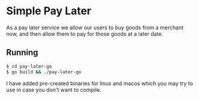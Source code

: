 # Simple Pay Later

As a pay later service we allow our users to buy goods from a merchant now,
and then allow them to pay for those goods at a later date.

## Running

```sh
$ cd pay-later-go
$ go build && ./pay-later-go
```

I have added pre-created binaries for linux and macos which you may try to
use in case you don't want to compile.
